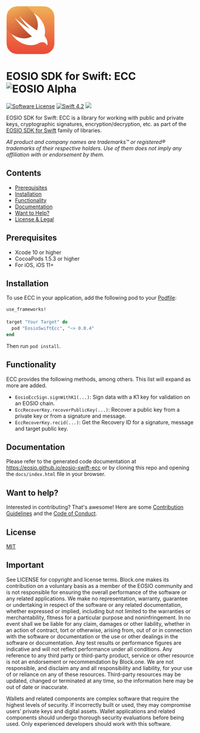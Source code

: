 ![Swift Logo](https://github.com/EOSIO/eosio-swift-ecc/blob/master/img/swift-logo.png)
# EOSIO SDK for Swift: ECC ![EOSIO Alpha](https://img.shields.io/badge/EOSIO-Alpha-blue.svg)

[![Software License](https://img.shields.io/badge/license-MIT-lightgrey.svg)](https://github.com/EOSIO/eosio-swift/blob/master/LICENSE)
[![Swift 4.2](https://img.shields.io/badge/Language-Swift_4.2-orange.svg)](https://swift.org)
![](https://img.shields.io/badge/Deployment%20Target-iOS%2011-blue.svg)

EOSIO SDK for Swift: ECC is a library for working with public and private keys, cryptographic signatures, encryption/decryption, etc. as part of the [EOSIO SDK for Swift](https://github.com/EOSIO/eosio-swift) family of libraries.

*All product and company names are trademarks™ or registered® trademarks of their respective holders. Use of them does not imply any affiliation with or endorsement by them.*

## Contents

- [Prerequisites](#prerequisites)
- [Installation](#installation)
- [Functionality](#functionality)
- [Documentation](#documentation)
- [Want to Help?](#want-to-help)
- [License & Legal](#license)

## Prerequisites

* Xcode 10 or higher
* CocoaPods 1.5.3 or higher
* For iOS, iOS 11+

## Installation

To use ECC in your application, add the following pod to your [Podfile](https://guides.cocoapods.org/syntax/podfile.html):

```ruby
use_frameworks!

target "Your Target" do
  pod "EosioSwiftEcc", "~> 0.0.4"
end
```

Then run `pod install`.

## Functionality

ECC provides the following methods, among others. This list will expand as more are added.

* `EosioEccSign.signWithK1(...)`: Sign data with a K1 key for validation on an EOSIO chain.
* `EccRecoverKey.recoverPublicKey(...)`: Recover a public key from a private key or from a signature and message.
* `EccRecoverKey.recid(...)`: Get the Recovery ID for a signature, message and target public key.

## Documentation

Please refer to the generated code documentation at https://eosio.github.io/eosio-swift-ecc or by cloning this repo and opening the `docs/index.html` file in your browser.

## Want to help?

Interested in contributing? That's awesome! Here are some [Contribution Guidelines](https://github.com/EOSIO/eosio-swift-ecc/blob/master/CONTRIBUTING.md) and the [Code of Conduct](https://github.com/EOSIO/eosio-swift-ecc/blob/master/CONTRIBUTING.md#conduct).

## License

[MIT](https://github.com/EOSIO/eosio-swift-ecc/blob/master/LICENSE)

## Important

See LICENSE for copyright and license terms.  Block.one makes its contribution on a voluntary basis as a member of the EOSIO community and is not responsible for ensuring the overall performance of the software or any related applications.  We make no representation, warranty, guarantee or undertaking in respect of the software or any related documentation, whether expressed or implied, including but not limited to the warranties or merchantability, fitness for a particular purpose and noninfringement. In no event shall we be liable for any claim, damages or other liability, whether in an action of contract, tort or otherwise, arising from, out of or in connection with the software or documentation or the use or other dealings in the software or documentation.  Any test results or performance figures are indicative and will not reflect performance under all conditions.  Any reference to any third party or third-party product, service or other resource is not an endorsement or recommendation by Block.one.  We are not responsible, and disclaim any and all responsibility and liability, for your use of or reliance on any of these resources. Third-party resources may be updated, changed or terminated at any time, so the information here may be out of date or inaccurate.

Wallets and related components are complex software that require the highest levels of security.  If incorrectly built or used, they may compromise users’ private keys and digital assets. Wallet applications and related components should undergo thorough security evaluations before being used.  Only experienced developers should work with this software.
